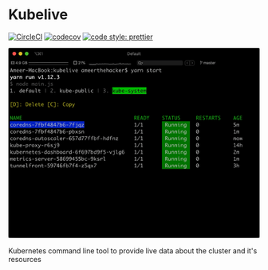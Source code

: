 # Kubelive

[![CircleCI](https://img.shields.io/circleci/build/github/ameerthehacker/kubelive?style=flat-square&token=abc123def456)](https://circleci.com/gh/ameerthehacker/kubelive/tree/master)
[![codecov](https://img.shields.io/codecov/c/github/ameerthehacker/kubelive?style=flat-square)](https://codecov.io/gh/ameerthehacker/kubelive)
[![code style: prettier](https://img.shields.io/badge/code_style-prettier-ff69b4.svg?style=flat-square)](https://github.com/prettier/prettier)

![Demo](./screenshots/kubelive-demo.gif)

Kubernetes command line tool to provide live data about the cluster and it's resources
